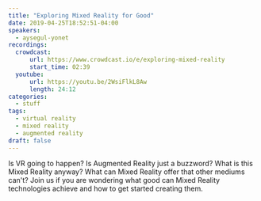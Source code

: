 ```yaml
---
title: "Exploring Mixed Reality for Good"
date: 2019-04-25T18:52:51-04:00
speakers:
  - aysegul-yonet
recordings:
  crowdcast:
      url: https://www.crowdcast.io/e/exploring-mixed-reality
      start_time: 02:39
  youtube:
      url: https://youtu.be/2WsiFlkL8Aw
      length: 24:12
categories:
  - stuff
tags:
  - virtual reality
  - mixed reality
  - augmented reality
draft: false
---
```


Is VR going to happen? Is Augmented Reality just a buzzword? What is this Mixed Reality anyway? What can Mixed Reality offer that other mediums can't? Join us if you are wondering what good can Mixed Reality technologies achieve and how to get started creating them.
